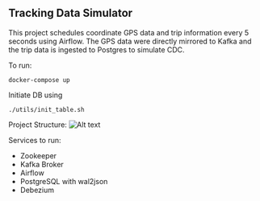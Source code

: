 ## Tracking Data Simulator
This project schedules coordinate GPS data and
 trip information every 5 seconds using Airflow.
 The GPS data were directly mirrored to Kafka and the trip data is 
 ingested to Postgres to simulate CDC. 
 
 To run:
 ```
docker-compose up
```

Initiate DB using
```angular2
./utils/init_table.sh
```

Project Structure:
![Alt text](https://gist.githubusercontent.com/vianhazman/f465d9971ba101dfa39a3cfcd3eb65c0/raw/cf3be2ccaa16a2df6d447922565a418d1f907c23/System%2520Diagram.png "Overall Project")

Services to run:
 - Zookeeper
 - Kafka Broker
 - Airflow
 - PostgreSQL with wal2json
 - Debezium